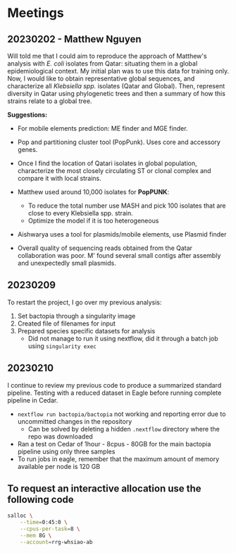 # Meetings

## 20230202 - Matthew Nguyen

Will told me that I could aim to reproduce the approach of Matthew's analysis with _E. coli_ isolates from Qatar: situating them in a global epidemiological context. My initial plan was to use this data for training only. Now, I would like to obtain representative global sequences, and characterize all _Klebsiella spp._ isolates (Qatar and Global). Then, represent diversity in Qatar using phylogenetic trees and then a summary of how this strains relate to a global tree. 

**Suggestions:**  
- For mobile elements prediction: ME finder and MGE finder. 
- Pop and partitioning cluster tool (PopPunk). Uses core and accessory genes.  
- Once I find the location of Qatari isolates in global population, characterize the  most closely circulating ST or clonal complex and compare it with local strains.  
- Matthew  used around 10,000 isolates for **PopPUNK**:  

   - To reduce the total number use MASH and pick 100 isolates that are close to every Klebsiella spp. strain.
   - Optimize the model if it is too heterogeneous
- Aishwarya uses a tool for plasmids/mobile elements, use Plasmid finder
- Overall quality of sequencing reads obtained from the Qatar collaboration was poor. M' found several small contigs after assembly and unexpectedly small plasmids.


## 20230209 

To restart the project, I go over my previous analysis:
1. Set bactopia through a singularity image
2. Created file of filenames for input
3. Prepared species specific datasets for analysis
    - Did not manage to run it using nextflow, did it through a batch job using `singularity exec`

## 20230210

I continue to review my previous code to produce a summarized standard pipeline. Testing with a reduced dataset in Eagle before running complete pipeline in Cedar. 
- `nextflow run bactopia/bactopia` not working and reporting error due to uncommitted changes in the repository
    - Can be solved by deleting a hidden `.nextflow` directory where the repo was downloaded
- Ran a test on Cedar of 1hour - 8cpus - 80GB for the main bactopia pipeline using only three samples
- To run jobs in eagle, remember that the maximum amount of memory available per node is 120 GB

## To request an interactive allocation use the following code 

```sh
salloc \
    --time=0:45:0 \
    --cpus-per-task=8 \
    --mem 8G \
    --account=rrg-whsiao-ab
```
